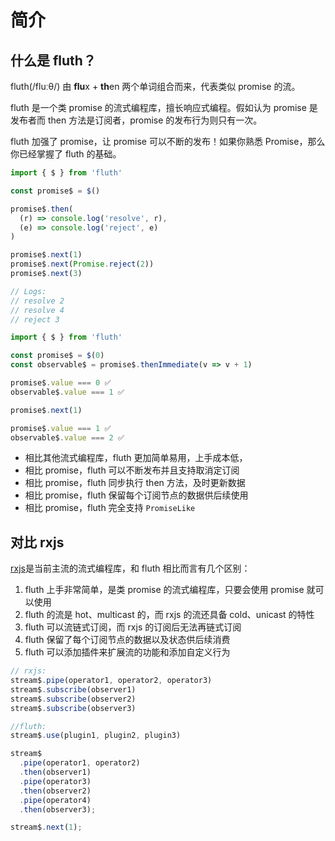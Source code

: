 # 简介

## 什么是 fluth？

fluth(/fluːθ/) 由 **flu**x + **th**en 两个单词组合而来，代表类似 promise 的流。

fluth 是一个类 promise 的流式编程库，擅长响应式编程。假如认为 promise 是发布者而 then 方法是订阅者，promise 的发布行为则只有一次。

fluth 加强了 promise，让 promise 可以不断的发布！如果你熟悉 Promise，那么你已经掌握了 fluth 的基础。

```typescript
import { $ } from 'fluth'

const promise$ = $()

promise$.then(
  (r) => console.log('resolve', r),
  (e) => console.log('reject', e)
)

promise$.next(1)
promise$.next(Promise.reject(2))
promise$.next(3)

// Logs:
// resolve 2
// resolve 4
// reject 3
```

```typescript
import { $ } from 'fluth'

const promise$ = $(0)
const observable$ = promise$.thenImmediate(v => v + 1)

promise$.value === 0 ✅
observable$.value === 1 ✅

promise$.next(1)

promise$.value === 1 ✅
observable$.value === 2 ✅
```

- 相比其他流式编程库，fluth 更加简单易用，上手成本低，
- 相比 promise，fluth 可以不断发布并且支持取消定订阅
- 相比 promise，fluth 同步执行 then 方法，及时更新数据
- 相比 promise，fluth 保留每个订阅节点的数据供后续使用
- 相比 promise，fluth 完全支持 `PromiseLike`

## 对比 rxjs

[rxjs](https://rxjs.dev/)是当前主流的流式编程库，和 fluth 相比而言有几个区别：

1. fluth 上手非常简单，是类 promise 的流式编程库，只要会使用 promise 就可以使用
2. fluth 的流是 hot、multicast 的，而 rxjs 的流还具备 cold、unicast 的特性
3. fluth 可以流链式订阅，而 rxjs 的订阅后无法再链式订阅
4. fluth 保留了每个订阅节点的数据以及状态供后续消费
5. fluth 可以添加插件来扩展流的功能和添加自定义行为

```javascript
// rxjs:
stream$.pipe(operator1, operator2, operator3)
stream$.subscribe(observer1)
stream$.subscribe(observer2)
stream$.subscribe(observer3)
```

<!-- prettier-ignore-start -->
```javascript
//fluth:
stream$.use(plugin1, plugin2, plugin3)

stream$
  .pipe(operator1, operator2)
  .then(observer1)
  .pipe(operator3)
  .then(observer2)
  .pipe(operator4)
  .then(observer3);

stream$.next(1);

```
<!-- prettier-ignore-end -->
